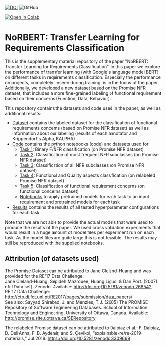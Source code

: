 [![DOI](https://zenodo.org/badge/DOI/10.5281/zenodo.3837375.svg)](https://doi.org/10.5281/zenodo.3837375)
![GitHub](https://img.shields.io/github/license/tobhey/NoRBERT)

[![Open In Colab](https://colab.research.google.com/assets/colab-badge.svg)](https://colab.research.google.com/github/tobhey/NoRBERT)

# NoRBERT: Transfer Learning for Requirements Classification
This is the supplementary material repository of the paper "NoRBERT: Transfer Learning for Requirements Classification".
In this paper we explore the performance of transfer learning (with Google's language model BERT) on different tasks in requirements classification. Especially the performance on projects, completely unseen during training, is in the focus of the paper.
Additionally, we developed a new dataset based on the Promise NFR dataset, that includes a more fine-grained labeling of functional requirement based on their concerns (Function, Data, Behavior).

This repository contains the datasets and code used in the paper, as well as additional results:

* [Dataset](./Dataset/) contains the labeled dataset for the classification of functional requirements concerns (based on Promise NFR dataset) as well as information about our labeling (results of each annotator and Krippendorf's Alpha, KALPHA)
* [Code](./Code/) contains the python notebooks (code) and datasets used for
	- [Task 1](./Code/Task1_to_3_original_Promise_NFR_dataset): Binary F/NFR classification (on Promise NFR dataset)
	- [Task 2](./Code/Task1_to_3_original_Promise_NFR_dataset): Classification of most frequent NFR subclasses (on Promise NFR dataset)
	- [Task 3](./Code/Task1_to_3_original_Promise_NFR_dataset): Classification of all NFR subclasses (on Promise NFR dataset)
	- [Task 4](./Code/Task4_relabeled_Promise_NFR_dataset): Functional and Quality aspects classification (on relabeled Promise NFR dataset)
	- [Task 5](./Code/Task5_func_concerns_dataset): Classification of functional requirement concerns (on functional concerns dataset)
	- [Notebooks](./Code/Apply_Pretrained_Model) to apply pretrained models for each task to an input requirement and pretrained models for each task
* [Results](./Results/) contains the results of all tested hyperparameter configurations for each task

Note that we are not able to provide the actual models that were used to produce the results of the paper.
We used cross validation experiments that would result in a huge amount of model files per experiment run on each task.
As the model files are quite large this is not feasible.
The results may still be reproduced with the supplied notebooks.

## Attribution (of datasets used)
The Promise Dataset can be attributed to Jane Cleland-Huang and was provided for the RE'17 Data Challenge.<br>
Jane Cleland-Huang, Sepideh Mazrouee, Huang Liguo, & Dan Port. (2007). nfr [Data set]. Zenodo. Available: http://doi.org/10.5281/zenodo.268542<br>
RE'17 Data Challenge: http://ctp.di.fct.unl.pt/RE2017/pages/submission/data_papers/<br>
See also:
Sayyad Shirabad, J. and Menzies, T.J. (2005) The PROMISE Repository of Software Engineering Databases. School of Information Technology and Engineering, University of Ottawa, Canada. Available: http://promise.site.uottawa.ca/SERepository

The relabeled Promise dataset can be attributed to Dalpiaz et al.:
F. Dalpiaz, D. Dell’Anna,  F. B. Aydemir, and  S. Çevikol, “explainable-re/re-2019-materials,” Jul.2019. https://doi.org/10.5281/zenodo.3309669
